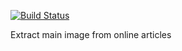 [![Build Status](https://travis-ci.org/htchepannou/image-extractor.svg?branch=master)](https://travis-ci.org/htchepannou/image-extractor)

Extract main image from online articles
